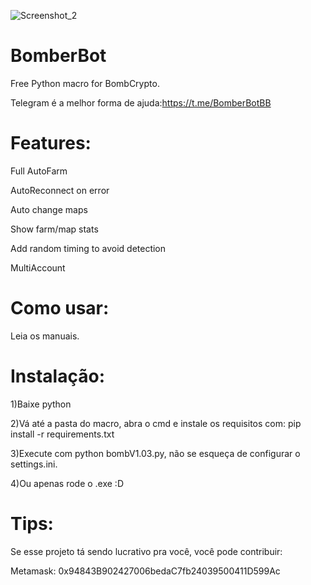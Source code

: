 ![Screenshot_2](https://user-images.githubusercontent.com/69945767/140529580-56d07a4d-01e6-403e-9f4e-a880648e49d4.png)


# BomberBot
Free Python macro for BombCrypto.

Telegram é a melhor forma de ajuda:https://t.me/BomberBotBB


# Features:
Full AutoFarm

AutoReconnect on error

Auto change maps

Show farm/map stats

Add random timing to avoid detection

MultiAccount

# Como usar:
Leia os manuais.

# Instalação:
1)Baixe python 

2)Vá até a pasta do macro, abra o cmd e instale os requisitos com: pip install -r requirements.txt

3)Execute com python bombV1.03.py, não se esqueça de configurar o settings.ini.

4)Ou apenas rode o .exe :D

# Tips:
Se esse projeto tá sendo lucrativo pra você, você pode contribuir:

Metamask: 0x94843B902427006bedaC7fb24039500411D599Ac


